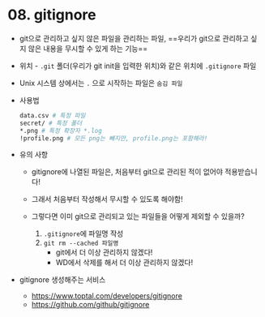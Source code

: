 # 08. gitignore

- git으로 관리하고 싶지 않은 파일을 관리하는 파일, ==우리가 git으로 관리하고 싶지 않은 내용을 무시할 수 있게 하는 기능==
- 위치 - `.git` 폴더(우리가 git init을 입력한 위치)와 같은 위치에 `.gitignore` 파일

- Unix 시스템 상에서는 `.` 으로 시작하는 파일은 `숨김 파일`

- 사용법

  ```bash
  data.csv # 특정 파일
  secret/ # 특정 폴더
  *.png # 특정 확장자 *.log
  !profile.png # 모든 png는 빼지만, profile.png는 포함해라!
  ```

- 유의 사항

  - gitignore에 나열된 파일은, 처음부터 git으로 관리된 적이 없어야 적용받습니다!
  - 그래서 처음부터 작성해서 무시할 수 있도록 해야함!

  - 그렇다면 이미 git으로 관리되고 있는 파일들을 어떻게 제외할 수 있을까?
    1. `.gitignore`에 파일명 작성
    2. `git rm --cached 파일명`
       - git에서 더 이상 관리하지 않겠다!
       - WD에서 삭제를 해서 더 이상 관리하지 않겠다!

- gitignore 생성해주는 서비스
  - https://www.toptal.com/developers/gitignore
  - https://github.com/github/gitignore